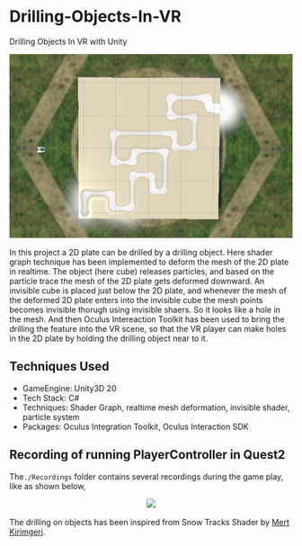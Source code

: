 # Drilling-Objects-In-VR

Drilling Objects In VR with Unity

<img src="https://github.com/saha0073/Drilling-Objects-In-VR/blob/main/capture.png" width="750">

In this project a 2D plate can be drilled by a drilling object. Here shader graph technique has been implemented to deform the mesh of the 2D plate in realtime. The object (here cube) releases particles, and based on the particle trace the mesh of the 2D plate gets deformed downward. An invisible cube is placed just below the 2D plate, and whenever the mesh of the deformed 2D plate enters into the invisible cube the mesh points becomes invisible thorugh using invisible shaers. So it looks like a hole in the mesh. And then Oculus Intereaction Toolkit has been used to bring the drilling the feature into the VR scene, so that the VR player can make holes in the 2D plate by holding the drilling object near to it.

## Techniques Used
* GameEngine: Unity3D 20
* Tech Stack: C#
* Techniques: Shader Graph, realtime mesh deformation, invisible shader, particle system
* Packages: Oculus Integration Toolkit, Oculus Interaction SDK

## Recording of running PlayerController in Quest2
The`./Recordings` folder contains several recordings during the game play, like as shown below,
<p align="center"><img src="https://github.com/saha0073/Drilling-Objects-In-VR/blob/main/Recordings/oculus_drilling_8sec.gif" style="width:80%"\></p>

The drilling on objects has been inspired from Snow Tracks Shader by [Mert Kirimgeri](https://www.youtube.com/watch?v=ThlqTMBzyjI&ab_channel=MertKirimgeri).  
